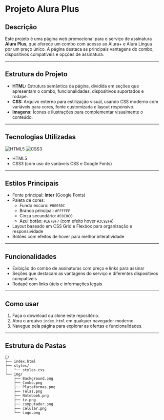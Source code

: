 # Projeto Alura Plus

## Descrição

Este projeto é uma página web promocional para o serviço de assinatura **Alura Plus**, que oferece um combo com acesso ao Alura+ e Alura Língua por um preço único. A página destaca as principais vantagens do combo, dispositivos compatíveis e opções de assinatura.

---

## Estrutura do Projeto

- **HTML:** Estrutura semântica da página, dividida em seções que apresentam o combo, funcionalidades, dispositivos suportados e rodapé.
- **CSS:** Arquivo externo para estilização visual, usando CSS moderno com variáveis para cores, fonte customizada e layout responsivo.
- **Imagens:** Ícones e ilustrações para complementar visualmente o conteúdo.

---

## Tecnologias Utilizadas

![HTML5](https://img.shields.io/badge/HTML5-E34F26?style=for-the-badge&logo=html5&logoColor=white)
![CSS3](https://img.shields.io/badge/CSS3-1572B6?style=for-the-badge&logo=css3&logoColor=white)

- HTML5
- CSS3 (com uso de variáveis CSS e Google Fonts)

---

## Estilos Principais

- Fonte principal: **Inter** (Google Fonts)
- Paleta de cores:
  - Fundo escuro: `#00030C`
  - Branco principal: `#FFFFFF`
  - Cinza secundário: `#C0C0C0`
  - Azul botão: `#167BF7` (com efeito hover `#3C92FA`)
- Layout baseado em CSS Grid e Flexbox para organização e responsividade
- Botões com efeitos de hover para melhor interatividade

---

## Funcionalidades

- Exibição do combo de assinaturas com preço e links para assinar
- Seções que destacam as vantagens do serviço e diferentes dispositivos compatíveis
- Rodapé com links úteis e informações legais

---

## Como usar

1. Faça o download ou clone este repositório.
2. Abra o arquivo `index.html` em qualquer navegador moderno.
3. Navegue pela página para explorar as ofertas e funcionalidades.

---

## Estrutura de Pastas

```
📁/
├── index.html
├── styles/
│   └── styles.css
└── img/
    ├── Background.png
    ├── Combo.png
    ├── Plataformas.png
    ├── Telas.png
    ├── Notebook.png
    ├── tv.png
    ├── computador.png
    ├── celular.png
    └── Logo.png
```
